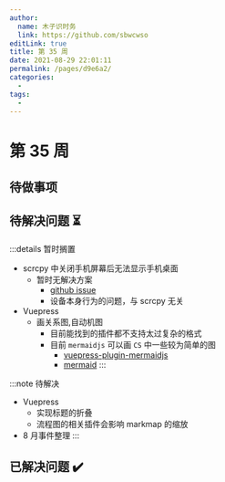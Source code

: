 ```yaml
---
author: 
  name: 木子识时务
  link: https://github.com/sbwcwso
editLink: true
title: 第 35 周
date: 2021-08-29 22:01:11
permalink: /pages/d9e6a2/
categories: 
  - 
tags: 
  - 
---
```


# 第 35 周

## 待做事项

## 待解决问题  ⏳

:::details 暂时搁置
* scrcpy 中关闭手机屏幕后无法显示手机桌面
  * 暂时无解决方案
    * [github issue](https://github.com/Genymobile/scrcpy/issues/1557)
    * 设备本身行为的问题，与 scrcpy 无关
* Vuepress
  * 画关系图,自动机图
    * 目前能找到的插件都不支持太过复杂的格式
    * 目前 `mermaidjs` 可以画 `CS` 中一些较为简单的图
      * [vuepress-plugin-mermaidjs](https://github.com/eFrane/vuepress-plugin-mermaidjs)
      * [mermaid](https://mermaid-js.github.io/mermaid)
:::

:::note 待解决
* Vuepress
  * 实现标题的折叠
  * 流程图的相关插件会影响 markmap 的缩放
* 8 月事件整理
:::

## 已解决问题  ✔️
